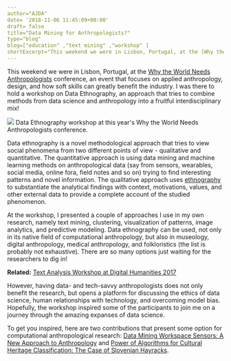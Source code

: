 ```yaml
---
author="AJDA"
date= '2018-11-06 11:45:09+00:00'
draft= false
title="Data Mining for Anthropologists?"
type="blog"
blog=["education" ,"text mining" ,"workshop" ]
shortExcerpt="This weekend we were in Lisbon, Portugal, at the [Why the World Needs Anthropologists](https://www.applied-anthropology.com/) conference, an event that focuses on applied anthropology, design, and how soft skills can greatly benefit the industry."
---
```


This weekend we were in Lisbon, Portugal, at the [Why the World Needs Anthropologists](https://www.applied-anthropology.com/) conference, an event that focuses on applied anthropology, design, and how soft skills can greatly benefit the industry. I was there to hold a workshop on Data Ethnography, an approach that tries to combine methods from data science and anthropology into a fruitful interdisciplinary mix!

![](/images/2018/10/blog-header.jpg)
Data Ethnography workshop at this year's Why the World Needs Anthropologists conference.



Data ethnography is a novel methodological approach that tries to view social phenomena from two different points of view - qualitative and quantitative. The quantitative approach is using data mining and machine learning methods on anthropological data (say from sensors, wearables, social media, online fora, field notes and so on) trying to find interesting patterns and novel information. The qualitative approach uses [ethnography](https://en.wikipedia.org/wiki/Ethnography) to substantiate the analytical findings with context, motivations, values, and other external data to provide a complete account of the studied phenomenon.

At the workshop, I presented a couple of approaches I use in my own research, namely text mining, clustering, visualization of patterns, image analytics, and predictive modeling. Data ethnography can be used, not only in its native field of computational anthropology, but also in museology, digital anthropology, medical anthropology, and folkloristics (the list is probably not exhaustive). There are so many options just waiting for the researchers to dig in!


**Related:** [Text Analysis Workshop at Digital Humanities 2017](/blog/2017/08/08/text-analysis-workshop-at-digital-humanities-2017/)


However, having data- and tech-savvy anthropologists does not only benefit the research, but opens a platform for discussing the ethics of data science, human relationships with technology, and overcoming model bias. Hopefully, the workshop inspired some of the participants to join me on a journey through the amazing expanses of data science.

To get you inspired, here are two contributions that present some option for computational anthropological research: [Data Mining Workspace Sensors: A New Approach to Anthropology](http://www.sdjt.si/wp/wp-content/uploads/2018/09/JTDH-2018_Pretnar-et-al_Data-Mining-Workspace-Sensors-A-New-Approach-to-Anthropology.pdf) and [Power of Algorithms for Cultural Heritage Classification: The Case of Slovenian Hayracks](http://www.aiucd2018.uniba.it/content/posters/kozolec-pretnar-final.pdf).


